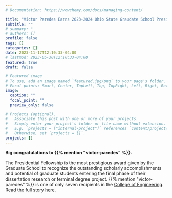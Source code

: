 ```yaml
---
# Documentation: https://wowchemy.com/docs/managing-content/

title: "Victor Paredes Earns 2023-2024 Ohio State Graudate School Presidential Fellowship"
subtitle: ""
# summary: "
# authors: []
profile: false
tags: []
categories: []
date: 2023-11-17T12:10:33-04:00
# lastmod: 2023-05-30T12:10:33-04:00
featured: true
draft: false

# Featured image
# To use, add an image named `featured.jpg/png` to your page's folder.
# Focal points: Smart, Center, TopLeft, Top, TopRight, Left, Right, BottomLeft, Bottom, BottomRight.
image:
  caption: ""
  focal_point: ""
  preview_only: false

# Projects (optional).
#   Associate this post with one or more of your projects.
#   Simply enter your project's folder or file name without extension.
#   E.g. `projects = ["internal-project"]` references `content/project/deep-learning/index.md`.
#   Otherwise, set `projects = []`.
projects: []
---
```





**Big congratulations to {{% mention "victor-paredes" %}}.** 


<!--more-->
The Presidential Fellowship is the most prestigious award given by the Graduate School to recognize the outstanding scholarly accomplishments and potential of graduate students entering the final phase of their dissertation research or terminal degree project. {{% mention "victor-paredes" %}} is one of only seven recipients in the [College of Engineering](https://engineering.osu.edu/). Read the full story [here](https://t.co/Q0Bqz2cbeL).

